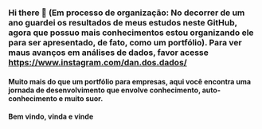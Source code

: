 ### Hi there 👋 (Em processo de organização: No decorrer de um ano guardei os resultados de meus estudos neste GitHub, agora que possuo mais conhecimentos estou organizando ele para ser apresentado, de fato, como um portfólio). Para ver maus avanços em análises de dados, favor acesse https://www.instagram.com/dan.dos.dados/

#### Muito mais do que um portfólio para empresas, aqui você encontra uma jornada de desenvolvimento que envolve conhecimento, auto-conhecimento e muito suor. 

#### Bem vindo, vinda e vinde 

<!--
**DanilloHildebrando/DanilloHildebrando** is a ✨ _special_ ✨ repository because its `README.md` (this file) appears on your GitHub profile.

Here are some ideas to get you started:

- 🔭 I’m currently working on ...
- 🌱 I’m currently learning ...
- 👯 I’m looking to collaborate on ...
- 🤔 I’m looking for help with ...
- 💬 Ask me about ...
- 📫 How to reach me: ...
- 😄 Pronouns: ...
- ⚡ Fun fact: ...
-->
